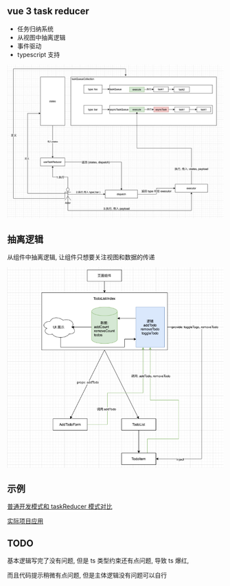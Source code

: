 ## vue 3 task reducer

- 任务归纳系统
- 从视图中抽离逻辑
- 事件驱动
- typescript 支持

![preview](./assets/process.png)

## 抽离逻辑

从组件中抽离逻辑, 让组件只想要关注视图和数据的传递

![extract-logic](https://raw.githubusercontent.com/liaohui5/images/main/images/202207271349247.png)

## 示例

[普通开发模式和 taskReducer 模式对比](https://github.com/liaohui5/vue3-dispatcher-demo)

[实际项目应用](https://github.com/lh5sa/vue3-client)

## TODO

基本逻辑写完了没有问题, 但是 ts 类型约束还有点问题, 导致 ts 爆红,

而且代码提示稍微有点问题, 但是主体逻辑没有问题可以自行
